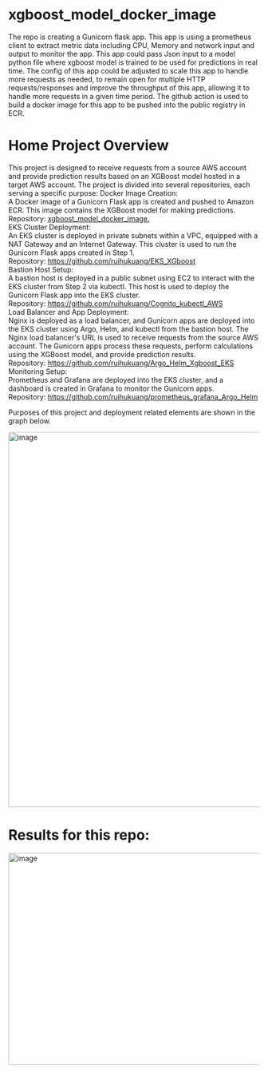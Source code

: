 # xgboost_model_docker_image
 
The repo is creating a Gunicorn flask app. This app is using a prometheus client to extract metric data including CPU, Memory and network input and output to monitor the app. This app could pass Json input to a model python file where xgboost model is trained to be used for predictions in real time. The config of this app could be adjusted to scale this app to handle more requests as needed, to remain open for multiple HTTP requests/responses and improve the throughput of this app, allowing it to handle more requests in a given time period. The github action is used to build a docker image for this app to be pushed into the public registry in ECR. 


# Home Project Overview  
This project is designed to receive requests from a source AWS account and provide prediction results based on an XGBoost model hosted in a target AWS account. The project is divided into several repositories, each serving a specific purpose:
Docker Image Creation:  
A Docker image of a Gunicorn Flask app is created and pushed to Amazon ECR. This image contains the XGBoost model for making predictions.  
Repository: [xgboost_model_docker_image.](https://github.com/ruihukuang/xgboost_model_docker_image.)  
EKS Cluster Deployment:  
An EKS cluster is deployed in private subnets within a VPC, equipped with a NAT Gateway and an Internet Gateway. This cluster is used to run the Gunicorn Flask apps created in Step 1.  
Repository: https://github.com/ruihukuang/EKS_XGboost   
Bastion Host Setup:  
A bastion host is deployed in a public subnet using EC2 to interact with the EKS cluster from Step 2 via kubectl. This host is used to deploy the Gunicorn Flask app into the EKS cluster.  
Repository: https://github.com/ruihukuang/Cognito_kubectl_AWS  
Load Balancer and App Deployment:  
Nginx is deployed as a load balancer, and Gunicorn apps are deployed into the EKS cluster using Argo, Helm, and kubectl from the bastion host. The Nginx load balancer's URL is used to receive requests from the source AWS account. The Gunicorn apps process these requests, perform calculations using the XGBoost model, and provide prediction results.  
Repository: https://github.com/ruihukuang/Argo_Helm_Xgboost_EKS    
Monitoring Setup:  
Prometheus and Grafana are deployed into the EKS cluster, and a dashboard is created in Grafana to monitor the Gunicorn apps.  
Repository: https://github.com/ruihukuang/prometheus_grafana_Argo_Helm
  


Purposes of this project and deployment related elements are shown in the graph below. 

<img width="1324" height="751" alt="image" src="https://github.com/user-attachments/assets/374cb6bb-010b-4b56-8261-6f515c3c2392" />




# Results for this repo:

<img width="989" height="424" alt="image" src="https://github.com/user-attachments/assets/6d8da0c1-4491-4cde-98d5-8302eb22f4fc" />


